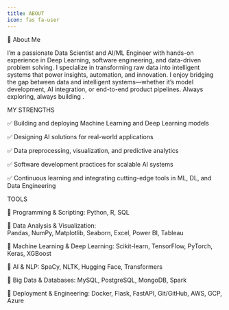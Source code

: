 ```yaml
---
title: ABOUT
icon: fas fa-user
---
```


👋 About Me
      
I’m a passionate Data Scientist and AI/ML Engineer with hands-on experience in Deep Learning, software engineering, and data-driven problem solving. 
I specialize in transforming raw data into intelligent systems that power insights, automation, and innovation.
I enjoy bridging the gap between data and intelligent systems—whether it’s model development, AI integration, or end-to-end product pipelines.
Always exploring, always building .

  MY STRENGTHS
                                          
  ✅ Building and deploying Machine Learning and Deep Learning models
                                          
  ✅ Designing AI solutions for real-world applications
                                          
  ✅ Data preprocessing, visualization, and predictive analytics
                                          
  ✅ Software development practices for scalable AI systems
                                          
  ✅ Continuous learning and integrating cutting-edge tools in ML, DL, and Data Engineering

TOOLS
                    
   🔹 Programming & Scripting:
     Python, R, SQL
                    
   🔹 Data Analysis & Visualization:         
     Pandas, NumPy, Matplotlib, Seaborn, Excel, Power BI, Tableau
                    
   🔹 Machine Learning & Deep Learning:
     Scikit-learn, TensorFlow, PyTorch, Keras, XGBoost
                    
   🔹 AI & NLP:
     SpaCy, NLTK, Hugging Face, Transformers
                    
   🔹 Big Data & Databases:
     MySQL, PostgreSQL, MongoDB, Spark

   🔹 Deployment & Engineering:
     Docker, Flask, FastAPI, Git/GitHub, AWS, GCP, Azure


